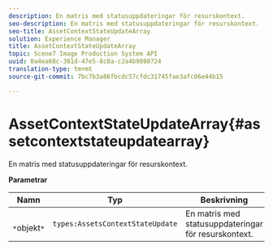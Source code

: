 ```yaml
---
description: En matris med statusuppdateringar för resurskontext.
seo-description: En matris med statusuppdateringar för resurskontext.
seo-title: AssetContextStateUpdateArray
solution: Experience Manager
title: AssetContextStateUpdateArray
topic: Scene7 Image Production System API
uuid: 0a4ea68c-381d-47e5-8c8a-c2a4b9080724
translation-type: tm+mt
source-git-commit: 7bc7b3a86fbcdc57cfdc31745fae3afc06e44b15

---
```



# AssetContextStateUpdateArray{#assetcontextstateupdatearray}

En matris med statusuppdateringar för resurskontext.

**Parametrar**

| Namn | Typ | Beskrivning |
|---|---|---|
| ` *`objekt`*` | `types:AssetsContextStateUpdate` | En matris med statusuppdateringar för resurskontext. |

